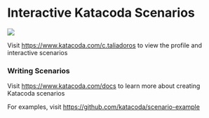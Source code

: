# Interactive Katacoda Scenarios

[![](http://shields.katacoda.com/katacoda/c.taliadoros/count.svg)](https://www.katacoda.com/c.taliadoros "Get your profile on Katacoda.com")

Visit https://www.katacoda.com/c.taliadoros to view the profile and interactive scenarios

### Writing Scenarios
Visit https://www.katacoda.com/docs to learn more about creating Katacoda scenarios

For examples, visit https://github.com/katacoda/scenario-example
